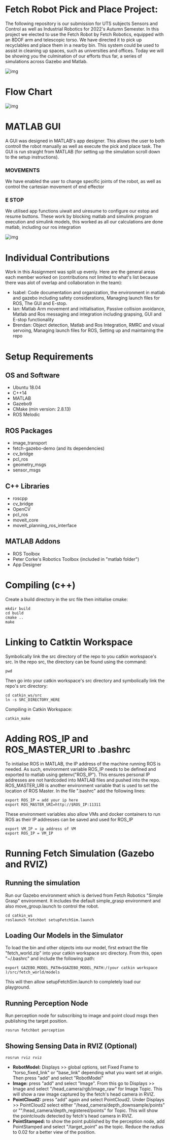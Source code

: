 # Fetch Robot Pick and Place Project:

The following repository is our submission for UTS subjects Sensors and Control as well as Industrial Robotics for 2022's Autumn Semester. In this project we elected to use the Fetch Robot by Fetch Robotics, equipped with an 8DOF arm and telescopic torso. We have directed it to pick up recyclables and place them in a nearby bin. This system could be used to assist in cleaning up spaces, such as universities and offices. Today we will be showing you the culmination of our efforts thus far, a series of simulations across Gazebo and Matlab.  

![img](https://lh6.googleusercontent.com/oz3sGUbr1UsGmOAKAA_17awlf5aBOxg6vUMtEBVMs-2eEEUuUXvY8Z-8VpuBpdYuvlPCr8MMbb-4PMYvEIodPFUe3G02sSx3os3cG4_UhHUWEFJmgAaQXQRFFzA8sseMt_9BOWsN2U_i7wexNTNyGA)

# Flow Chart

![img](https://lh3.googleusercontent.com/ysrTmkzfFoSg76YpBh3lylrSTyDiXnj5atGTr-AAmeGbVgV-0iKnBamyhk_0xiG7IJa4GEtDI1aZz3SCdSEk-ix_BMWnsSyjDqPtLlE4YzxTP2MIFyRT44tM4PPTY8rOVaPEdoJuC6xpfcOX4FVbUg)

# MATLAB GUI

A GUI was designed in MATLAB's app designer. This allows the user to both controll the robot manually as well as execute the pick and place task. The GUI is run straight from MATLAB (for setting up the simulation scroll down to the setup instructions).

### MOVEMENTS

We have enabled the user to change specific joints of the robot, as well as control the cartesian movement of end effector

### E STOP

We utilised app functions uiwait and uiresume to configure our estop and resume buttons. These work by blocking matlab and simulink program execution and simulink models, this worked as all our calculations are done matlab, including our ros integration

![img](https://lh4.googleusercontent.com/SzYnTQEeSk-YCetZgGCmyUnAGYRKOSmLf1OHDHQPveFqGERMT75UettML-UfR4b14R8DvnyiHxR5W4wWmzrnowIdQJ8ocvrKPNShFzoOeq70Qa-mb6ltInw-RVxfG9KFsE9CyYFcvhr0M6vY7JlE2w)

# Individual Contributions

Work in this Assignment was split up evenly. Here are the general areas each member worked on (contributions not limited to what's list because there was alot of overlap and collaboration in the team):

- Isabel: Code documentation and organization, the environment in matlab and gazebo including safety considerations, Managing launch files for ROS, The GUI and E-stop. 
- Ian: Matlab Arm movement and initialisation, Passive collision avoidance, Matlab and Ros messaging and integration including grapsing, GUI and E-stop functionality
- Brendan: Object detection, Matlab and Ros Integration, RMRC and visual servoing, Managing launch files for ROS, Setting up and maintaining the repo

# Setup Requirements

## OS and Software

- Ubuntu 18.04
- C++14
- MATLAB
- Gazebo9
- CMake (min version: 2.8.13)
- ROS Melodic

## ROS Packages

- image_transport
- fetch-gazebo-demo (and its dependencies)
- cv_bridge
- pcl_ros
- geometry_msgs
- sensor_msgs

## C++ Libraries

- roscpp
- cv_bridge
- OpenCV
- pcl_ros
- moveit_core
- moveit_planning_ros_interface

## MATLAB Addons

- ROS Toolbox
- Peter Corke's Robotics Toolbox (included in "matlab folder")
- App Designer

# Compiling (c++)

Create a build directory in the src file then initialise cmake:

```
mkdir build
cd build
cmake ..
make
```

# Linking to Catktin Workspace

Symbolically link the src directory of the repo to you catkin workspace's src. In the repo src, the directory can be found using the command:

```
pwd
```

Then go into your catkin workspace's src directory and symbolically link the repo's src directory:

```
cd catkin_ws/src
ln -s SRC_DIRECTORY_HERE
```

Compiling in Catkin Workspace:

```
catkin_make
```

# Adding ROS_IP and ROS_MASTER_URI to .bashrc

To initialise ROS in MATLAB, the IP address of the machine running ROS is needed. As such, environment variable ROS_IP needs to be defined and exported to matlab using getenv("ROS_IP"). This ensures personal IP addresses are not hardcoded into MATLAB files and pushed into the repo. ROS_MASTER_URI is another environment variable that is used to set the location of ROS Master. In the file ".bashrc" add the following lines:

```
export ROS_IP = add your ip here
export ROS_MASTER_URI=http://$ROS_IP:11311
```
These environment variables also allow VMs and docker containers to run ROS as their IP addresses can be saved and used for ROS_IP

```
export VM_IP = ip address of VM
export ROS_IP = VM_IP
```

# Running Fetch Simulation (Gazebo and RVIZ)

## Running the simulation

Run our Gazebo environment which is derived from Fetch Robotics "Simple Grasp" environment. It includes the default simple_grasp environment and also move_group.launch to control the robot.

``` 
cd catkin_ws
roslaunch fetchbot setupFetchSim.launch
```
## Loading Our Models in the Simulator

To load the bin and other objects into our model, first extract the file "fetch_world.zip" into your catkin workspace src directory. From this, open "~/.bashrc" and include the following path:

```
export GAZEBO_MODEL_PATH=$GAZEBO_MODEL_PATH:/(your catkin workspace )/src/fetch_world/models
```

This will then allow setupFetchSim.launch to completely load our playground.

## Running Perception Node

Run perception node for subscribing to image and point cloud msgs then publishing the target position.

```
rosrun fetchbot perception
```

## Showing Sensing Data in RVIZ (Optional)

```
rosrun rviz rviz
```

- **RobotModel:** Displays >> global options, set Fixed Frame to "torso_fixed_link" or "base_link" depending what you want set at origin. Then press "add" and select "RobotModel"
- **Image:** press "add" and select "Image". From this go to Displays >> Image and select "/head_camera/rgb/image_raw" for Image Topic. This will show a raw image captured by the fetch's head camera in RVIZ.
- **PointCloud2:** press "add" again and select PointCloud2. Under Displays >> PointCloud2 select either "/head_camera/depth_downsample/points" or ""/head_camera/depth_registered/points" for Topic. This will show the pointclouds detected by fetch's head camera in RVIZ.
- **PointStamped:** to show the point published by the perception node, add PointStamped and select "/target_point" as the topic. Reduce the radius to 0.02 for a better view of the position. 
